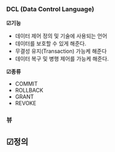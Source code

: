 
### DCL (Data Control Language)

**☑기능** 
- 데이터 제어 정의 및 기술에 사용되는 언어
- 데이터를 보호할 수 있게 해준다.
- 무결성 유지(Transaction) 가능케 해준다
- 데이터 복구 및 병행 제어를 가능케 해준다.

**☑종류**
- COMMIT
- ROLLBACK
- GRANT
- REVOKE


### 뷰 

☑정의
- 
